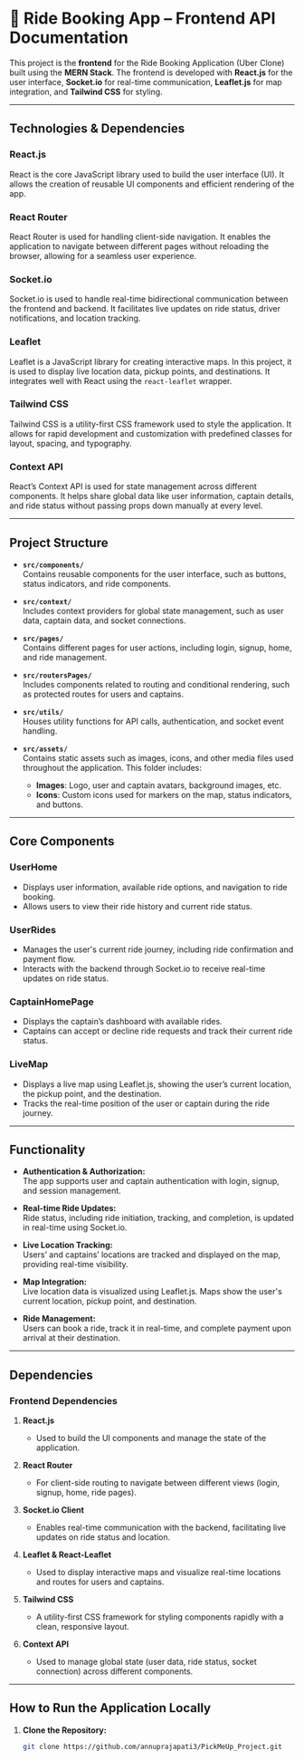 # 🚕 Ride Booking App – Frontend API Documentation

This project is the **frontend** for the Ride Booking Application (Uber Clone) built using the **MERN Stack**. The frontend is developed with **React.js** for the user interface, **Socket.io** for real-time communication, **Leaflet.js** for map integration, and **Tailwind CSS** for styling.

---

## **Technologies & Dependencies**

### **React.js**
React is the core JavaScript library used to build the user interface (UI). It allows the creation of reusable UI components and efficient rendering of the app.

### **React Router**
React Router is used for handling client-side navigation. It enables the application to navigate between different pages without reloading the browser, allowing for a seamless user experience.

### **Socket.io**
Socket.io is used to handle real-time bidirectional communication between the frontend and backend. It facilitates live updates on ride status, driver notifications, and location tracking.

### **Leaflet**
Leaflet is a JavaScript library for creating interactive maps. In this project, it is used to display live location data, pickup points, and destinations. It integrates well with React using the `react-leaflet` wrapper.

### **Tailwind CSS**
Tailwind CSS is a utility-first CSS framework used to style the application. It allows for rapid development and customization with predefined classes for layout, spacing, and typography.

### **Context API**
React’s Context API is used for state management across different components. It helps share global data like user information, captain details, and ride status without passing props down manually at every level.

---

## **Project Structure**

- **`src/components/`**  
  Contains reusable components for the user interface, such as buttons, status indicators, and ride components.

- **`src/context/`**  
  Includes context providers for global state management, such as user data, captain data, and socket connections.

- **`src/pages/`**  
  Contains different pages for user actions, including login, signup, home, and ride management.

- **`src/routersPages/`**  
  Includes components related to routing and conditional rendering, such as protected routes for users and captains.

- **`src/utils/`**  
  Houses utility functions for API calls, authentication, and socket event handling.

- **`src/assets/`**  
  Contains static assets such as images, icons, and other media files used throughout the application. This folder includes:
  - **Images**: Logo, user and captain avatars, background images, etc.
  - **Icons**: Custom icons used for markers on the map, status indicators, and buttons.

---

## **Core Components**

### **UserHome**
- Displays user information, available ride options, and navigation to ride booking.
- Allows users to view their ride history and current ride status.

### **UserRides**
- Manages the user's current ride journey, including ride confirmation and payment flow.
- Interacts with the backend through Socket.io to receive real-time updates on ride status.

### **CaptainHomePage**
- Displays the captain’s dashboard with available rides.
- Captains can accept or decline ride requests and track their current ride status.

### **LiveMap**
- Displays a live map using Leaflet.js, showing the user’s current location, the pickup point, and the destination.
- Tracks the real-time position of the user or captain during the ride journey.

---

## **Functionality**

- **Authentication & Authorization:**  
  The app supports user and captain authentication with login, signup, and session management.
  
- **Real-time Ride Updates:**  
  Ride status, including ride initiation, tracking, and completion, is updated in real-time using Socket.io.

- **Live Location Tracking:**  
  Users’ and captains’ locations are tracked and displayed on the map, providing real-time visibility.

- **Map Integration:**  
  Live location data is visualized using Leaflet.js. Maps show the user's current location, pickup point, and destination.

- **Ride Management:**  
  Users can book a ride, track it in real-time, and complete payment upon arrival at their destination.

---

## **Dependencies**

### **Frontend Dependencies**

1. **React.js**  
   - Used to build the UI components and manage the state of the application.
   
2. **React Router**  
   - For client-side routing to navigate between different views (login, signup, home, ride pages).
   
3. **Socket.io Client**  
   - Enables real-time communication with the backend, facilitating live updates on ride status and location.

4. **Leaflet & React-Leaflet**  
   - Used to display interactive maps and visualize real-time locations and routes for users and captains.

5. **Tailwind CSS**  
   - A utility-first CSS framework for styling components rapidly with a clean, responsive layout.

6. **Context API**  
   - Used to manage global state (user data, ride status, socket connection) across different components.

---

## **How to Run the Application Locally**

1. **Clone the Repository:**
   ```bash
   git clone https://github.com/annuprajapati3/PickMeUp_Project.git
